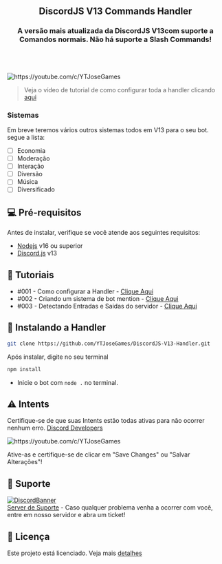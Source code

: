 <h2 align="center">DiscordJS V13 Commands Handler</h2>
<h3 align="center">A versão mais atualizada da DiscordJS V13com suporte a Comandos normais. Não há suporte a Slash Commands!</h3>
<br/>
<br/>
<br/>

<img src="https://imgur.com/LvRjHH3.png" alt="https://youtube.com/c/YTJoseGames">

> Veja o vídeo de tutorial de como configurar toda a handler clicando [aqui](https://youtu.be/Ig_PcQO09q4)

### Sistemas

Em breve teremos vários outros sistemas todos em V13 para o seu bot. segue a lista: 

- [ ] Economia
- [ ] Moderação
- [ ] Interação
- [ ] Diversão
- [ ] Música
- [ ] Diversificado

## 💻 Pré-requisitos

Antes de instalar, verifique se você atende aos seguintes requisitos:

* [Nodejs](https://nodejs.org/en/) v16 ou superior
* [Discord.js](https://github.com/discordjs/discord.js/) v13

## 🎊 Tutoriais

* #001 - Como configurar a Handler - [Clique Aqui](https://youtu.be/Ig_PcQO09q4)
* #002 - Criando um sistema de bot mention - [Clique Aqui](https://youtu.be/iNpD2KDo1jM)
* #003 - Detectando Entradas e Saidas do servidor - [Clique Aqui](https://youtu.be/ggCSOMlTOYg)

## 🚀 Instalando a Handler

```bash
git clone https://github.com/YTJoseGames/DiscordJS-V13-Handler.git
```

Após instalar, digite no seu terminal

```bash
npm install
```

- Inicie o bot com `node .` no terminal.

## ⚠ Intents

Certifique-se de que suas Intents estão todas ativas para não ocorrer nenhum erro. [Discord Developers](https://discord.com/developers/applications)

<img src="https://imgur.com/LCXObMt.png" alt="https://youtube.com/c/YTJoseGames">

Ative-as e certifique-se de clicar em "Save Changes" ou "Salvar Alterações"!

## 📃 Suporte

[![DiscordBanner](https://invidget.switchblade.xyz/X9WCYfVs5K)](https://discord.gg/X9WCYfVs5K)
<br/>
[Server de Suporte](https://discord.gg/X9WCYfVs5K) - Caso qualquer problema venha a ocorrer com você, entre em nosso servidor e abra um ticket!

## 📝 Licença

Este projeto está licenciado. Veja mais [detalhes](https://github.com/YTJoseGames/DiscordJS-V13-Handler/blob/main/LICENSE)
